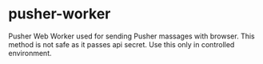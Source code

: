 # pusher-worker

Pusher Web Worker used for sending Pusher massages with browser. This method is not safe as it passes api secret. Use this only in controlled environment.

